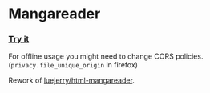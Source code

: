 # Mangareader

### [Try it](https://wonderwize.github.io/mangareader/)

For offline usage you might need to change CORS policies. (`privacy.file_unique_origin` in firefox)

Rework of [luejerry/html-mangareader](https://github.com/luejerry/html-mangareader).
